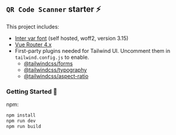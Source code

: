 ## `QR Code Scanner` starter ⚡

This project includes:

- [Inter var font](https://github.com/rsms/inter) (self hosted, woff2, version 3.15)
- [Vue Router 4.x](https://github.com/vuejs/vue-router-next)
- First-party plugins needed for Tailwind UI. Uncomment them in `tailwind.config.js` to enable.
  * [@tailwindcss/forms](https://github.com/tailwindlabs/tailwindcss-forms)
  * [@tailwindcss/typography](https://github.com/tailwindlabs/tailwindcss-typography)
  * [@tailwindcss/aspect-ratio](https://github.com/tailwindlabs/tailwindcss-aspect-ratio)

### Getting Started 🚀

npm:
```sh
npm install
npm run dev
npm run build
```

### 